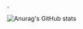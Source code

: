 
### 
.

![Anurag's GitHub stats](https://github-readme-stats.vercel.app/api?username=RobsonM12&show_icons=true&theme=dark)
